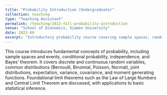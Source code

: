 ```yaml
---
title: "Probability Introduction (Undergraduate)"
collection: teaching
type: "Teaching Assistant"
permalink: /teaching/2022-fall-probability-introduction
venue: "School of Economics, Xiamen University"
date: 2022-09
excerpt: "Introductory probability course covering sample spaces, random variables, distributions, expectation, limit theorems, and basic statistical inference."
---
```


This course introduces fundamental concepts of probability, including sample spaces and events, conditional probability, independence, and Bayes’ theorem.
It covers discrete and continuous random variables, common distributions (Bernoulli, Binomial, Poisson, Normal), joint distributions, expectation, variance, covariance, and moment generating functions.
Foundational limit theorems such as the Law of Large Numbers and Central Limit Theorem are discussed, with applications to basic statistical inference.